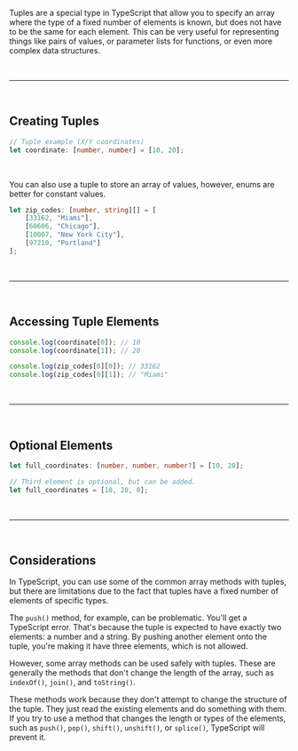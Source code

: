 Tuples are a special type in TypeScript that allow you to specify an array where the type of a fixed number of elements is known, but does not have to be the same for each element. This can be very useful for representing things like pairs of values, or parameter lists for functions, or even more complex data structures.

<br>

---

<br>


## Creating Tuples

```typescript
// Tuple example (X/Y coordinates)
let coordinate: [number, number] = [10, 20];
```

<br>

 You can also use a tuple to store an array of values, however, enums are better for constant values.
 
```typescript
let zip_codes: [number, string][] = [
	[33162, "Miami"],
	[60606, "Chicago"],
	[10007, "New York City"],
	[97210, "Portland"]
];
```

<br>

---

<br>

## Accessing Tuple Elements

```typescript
console.log(coordinate[0]); // 10
console.log(coordinate[1]); // 20

console.log(zip_codes[0][0]); // 33162
console.log(zip_codes[0][1]); // "Miami"
```

<br>

---

<br>

## Optional Elements

```typescript
let full_coordinates: [number, number, number?] = [10, 20]; 

// Third element is optional, but can be added.
let full_coordinates = [10, 20, 0];
```

<br>

---

<br>

## Considerations

In TypeScript, you can use some of the common array methods with tuples, but there are limitations due to the fact that tuples have a fixed number of elements of specific types.

The `push()` method, for example, can be problematic. You'll get a TypeScript error. That's because the tuple is expected to have exactly two elements: a number and a string. By pushing another element onto the tuple, you're making it have three elements, which is not allowed.

However, some array methods can be used safely with tuples. These are generally the methods that don't change the length of the array, such as `indexOf()`, `join()`, and `toString()`.

These methods work because they don't attempt to change the structure of the tuple. They just read the existing elements and do something with them. If you try to use a method that changes the length or types of the elements, such as `push()`, `pop()`, `shift()`, `unshift()`, or `splice()`, TypeScript will prevent it.